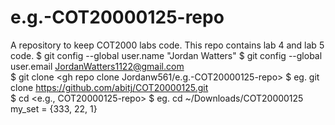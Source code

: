 # e.g.-COT20000125-repo
A repository to keep COT2000 labs code.
This repo contains lab 4 and lab 5 code.
$ git config --global user.name "Jordan Watters"
$ git config --global user.email JordanWatters1122@gmail.com                    
$ git clone <gh repo clone Jordanw561/e.g.-COT20000125-repo>
$ eg. git clone https://github.com/abitj/COT20000125.git                        
$ cd <e.g., COT20000125-repo>
$ eg. cd ~/Downloads/COT20000125
my_set = {333, 22, 1}
